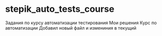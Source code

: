 # stepik_auto_tests_course
Задания по курсу автоматизации тестирования
Мои решения
Курс по автоматизации
Добавил новый файл и измениния в текущий